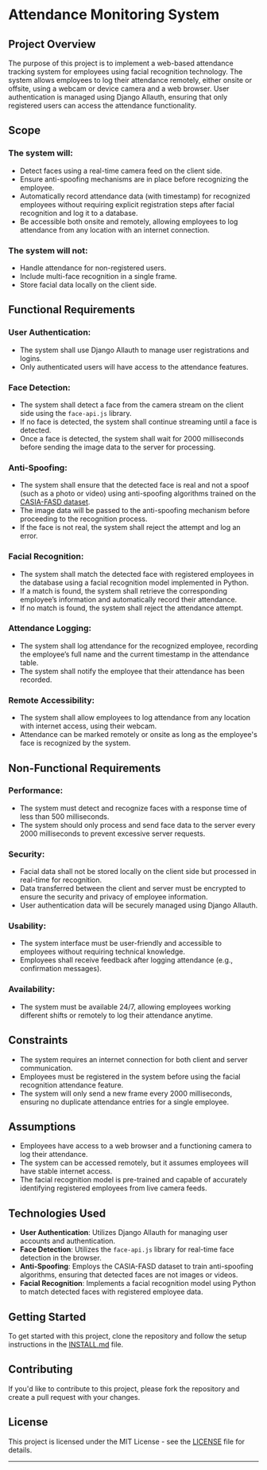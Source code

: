# Attendance Monitoring System

## Project Overview

The purpose of this project is to implement a web-based attendance tracking system for employees using facial recognition technology. The system allows employees to log their attendance remotely, either onsite or offsite, using a webcam or device camera and a web browser. User authentication is managed using Django Allauth, ensuring that only registered users can access the attendance functionality.

## Scope

### The system will:
- Detect faces using a real-time camera feed on the client side.
- Ensure anti-spoofing mechanisms are in place before recognizing the employee.
- Automatically record attendance data (with timestamp) for recognized employees without requiring explicit registration steps after facial recognition and log it to a database.
- Be accessible both onsite and remotely, allowing employees to log attendance from any location with an internet connection.

### The system will not:
- Handle attendance for non-registered users.
- Include multi-face recognition in a single frame.
- Store facial data locally on the client side.

## Functional Requirements

### User Authentication:
- The system shall use Django Allauth to manage user registrations and logins.
- Only authenticated users will have access to the attendance features.

### Face Detection:
- The system shall detect a face from the camera stream on the client side using the `face-api.js` library.
- If no face is detected, the system shall continue streaming until a face is detected.
- Once a face is detected, the system shall wait for 2000 milliseconds before sending the image data to the server for processing.

### Anti-Spoofing:
- The system shall ensure that the detected face is real and not a spoof (such as a photo or video) using anti-spoofing algorithms trained on the [CASIA-FASD dataset](https://www.kaggle.com/datasets/minhnh2107/casiafasd).
- The image data will be passed to the anti-spoofing mechanism before proceeding to the recognition process.
- If the face is not real, the system shall reject the attempt and log an error.

### Facial Recognition:
- The system shall match the detected face with registered employees in the database using a facial recognition model implemented in Python.
- If a match is found, the system shall retrieve the corresponding employee’s information and automatically record their attendance.
- If no match is found, the system shall reject the attendance attempt.

### Attendance Logging:
- The system shall log attendance for the recognized employee, recording the employee’s full name and the current timestamp in the attendance table.
- The system shall notify the employee that their attendance has been recorded.

### Remote Accessibility:
- The system shall allow employees to log attendance from any location with internet access, using their webcam.
- Attendance can be marked remotely or onsite as long as the employee's face is recognized by the system.

## Non-Functional Requirements

### Performance:
- The system must detect and recognize faces with a response time of less than 500 milliseconds.
- The system should only process and send face data to the server every 2000 milliseconds to prevent excessive server requests.

### Security:
- Facial data shall not be stored locally on the client side but processed in real-time for recognition.
- Data transferred between the client and server must be encrypted to ensure the security and privacy of employee information.
- User authentication data will be securely managed using Django Allauth.

### Usability:
- The system interface must be user-friendly and accessible to employees without requiring technical knowledge.
- Employees shall receive feedback after logging attendance (e.g., confirmation messages).

### Availability:
- The system must be available 24/7, allowing employees working different shifts or remotely to log their attendance anytime.

## Constraints
- The system requires an internet connection for both client and server communication.
- Employees must be registered in the system before using the facial recognition attendance feature.
- The system will only send a new frame every 2000 milliseconds, ensuring no duplicate attendance entries for a single employee.

## Assumptions
- Employees have access to a web browser and a functioning camera to log their attendance.
- The system can be accessed remotely, but it assumes employees will have stable internet access.
- The facial recognition model is pre-trained and capable of accurately identifying registered employees from live camera feeds.

## Technologies Used
- **User Authentication**: Utilizes Django Allauth for managing user accounts and authentication.
- **Face Detection**: Utilizes the `face-api.js` library for real-time face detection in the browser.
- **Anti-Spoofing**: Employs the CASIA-FASD dataset to train anti-spoofing algorithms, ensuring that detected faces are not images or videos.
- **Facial Recognition**: Implements a facial recognition model using Python to match detected faces with registered employee data.

## Getting Started

To get started with this project, clone the repository and follow the setup instructions in the [INSTALL.md](INSTALL.md) file.

## Contributing

If you'd like to contribute to this project, please fork the repository and create a pull request with your changes.

## License

This project is licensed under the MIT License - see the [LICENSE](LICENSE) file for details.

---
